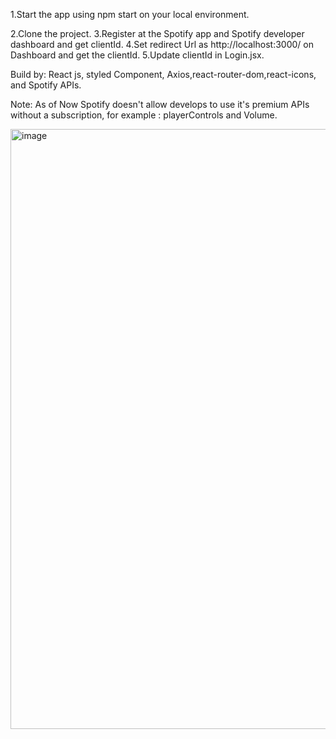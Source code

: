 1.Start the app using npm start on your local environment.

2.Clone the project.
3.Register at the Spotify app and Spotify developer dashboard and get clientId.
4.Set redirect Url as http://localhost:3000/ on Dashboard and get the clientId.
5.Update clientId in Login.jsx.

Build by: React js, styled Component, Axios,react-router-dom,react-icons, and Spotify APIs.

Note: As of Now Spotify doesn't allow develops to use it's premium APIs without a subscription,
for example : playerControls and Volume.


<img width="960" alt="image" src="https://github.com/sahilkhan-code/spotify/assets/68678080/7019942b-ba1c-48b1-a717-6a347baae99b">
